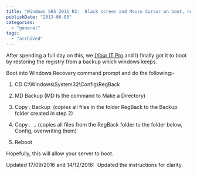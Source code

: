 ```yaml
---
title: "Windows SBS 2011 R2:  Black screen and Mouse Cursor on boot, never boots"
publishDate: "2013-06-05"
categories: 
  - "general"
tags:
  - "archived"
---
```


After spending a full day on this, we [(Your IT Pro](https://www.youritpro.co.uk/) and I) finally got it to boot by restoring the registry from a backup which windows keeps.

Boot into Windows Recovery command prompt and do the following:-

1. CD C:\\Windows\\System32\\Config\\RegBack
    
2. MD Backup (MD Is the command to Make a Directory)
    
3. Copy _._ Backup  (copies all files in the folder RegBack to the Backup folder created in step 2)
    
4. Copy _._  .. (copies all files from the RegBack folder to the folder below, Config, overwriting them)
    
5. Reboot
    

Hopefully, this will allow your server to boot.

Updated 17/09/2016 and 14/12/2016:  Updated the instructions for clarity.
